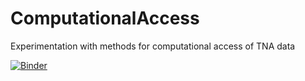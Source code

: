 # ComputationalAccess
Experimentation with methods for computational access of TNA data

[![Binder](https://mybinder.org/badge_logo.svg)](https://mybinder.org/v2/gh/mark-bell-tna/ComputationalAccess/ac938628dda1802bdaf14f3368083eb4d2f0d9a9)

